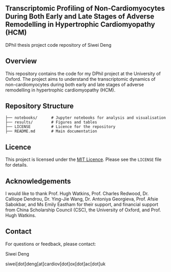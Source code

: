 ## Transcriptomic Profiling of Non-Cardiomyocytes During Both Early and Late Stages of Adverse Remodelling in Hypertrophic Cardiomyopathy (HCM)

DPhil thesis project code repository of Siwei Deng

## Overview
This repository contains the code for my DPhil project at the University of Oxford. The project aims to understand the transcriptomic dynamics of non-cardiomyocytes during both early and late stages of adverse remodelling in hypertrophic cardiomyopathy (HCM). 

## Repository Structure
```
├── notebooks/      # Jupyter notebooks for analysis and visualisation
├── results/        # Figures and tables
├── LICENSE         # Licence for the repository
├── README.md       # Main documentation
```

## Licence
This project is licensed under the [MIT Licence](LICENSE). Please see the `LICENSE` file for details.

## Acknowledgements
I would like to thank Prof. Hugh Watkins, Prof. Charles Redwood, Dr. Calliope Dendrou, Dr. Ying-Jie Wang, Dr. Antoniya Georgieva, Prof. Afsie Sabokbar, and Ms Emily Eastham for their support, and financial support from China Scholarship Council (CSC), the University of Oxford, and Prof. Hugh Watkins.

## Contact
For questions or feedback, please contact:

Siwei Deng

siwei[dot]deng[at]cardiov[dot]ox[dot]ac[dot]uk

